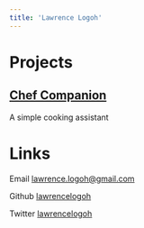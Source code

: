 ```yaml
---
title: 'Lawrence Logoh'
---
```

# Projects
## [Chef Companion](https://chefcompanion.net)
A simple cooking assistant

# Links
Email [lawrence.logoh@gmail.com](mailto:lawrence.logoh@gmail.com)

Github [lawrencelogoh](https://github.com/lawrencelogoh)

Twitter [lawrencelogoh](https://twitter.com/lawrencelogoh)



